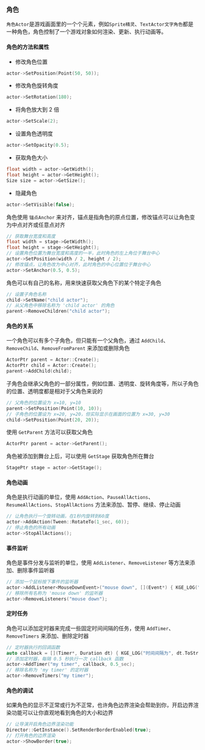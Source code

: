 ### 角色

`角色Actor`是游戏画面里的一个个元素，例如`Sprite精灵`、`TextActor文字角色`都是一种角色，角色控制了一个游戏对象如何渲染、更新、执行动画等。

#### 角色的方法和属性

- 修改角色位置

```cpp
actor->SetPosition(Point(50, 50));
```

- 修改角色旋转角度

```cpp
actor->SetRotation(180);
```

- 将角色放大到 2 倍

```cpp
actor->SetScale(2);
```

- 设置角色透明度

```cpp
actor->SetOpacity(0.5);
```

- 获取角色大小

```cpp
float width = actor->GetWidth();
float height = actor->GetHeight();
Size size = actor->GetSize();
```

- 隐藏角色

```cpp
actor->SetVisible(false);
```

角色使用 `锚点Anchor` 来对齐，锚点是指角色的原点位置，修改锚点可以让角色变为中点对齐或任意点对齐

```cpp
// 获取舞台宽度和高度
float width = stage->GetWidth();
float height = stage->GetHeight();
// 设置角色位置为舞台宽度和高度的一半，此时角色的左上角位于舞台中心
actor->SetPosition(width / 2, height / 2);
// 修改锚点，让角色改为中心对齐，此时角色的中心位置位于舞台中心
actor->SetAnchor(0.5, 0.5);
```

角色可以有自己的名称，用来快速获取父角色下的某个特定子角色

```cpp
// 设置子角色名称
child->SetName("child actor");
// 从父角色中移除名称为 'child actor' 的角色
parent->RemoveChildren("child actor");
```

#### 角色的关系

一个角色可以有多个子角色，但只能有一个父角色，通过 `AddChild`、`RemoveChild`、`RemoveFromParent` 来添加或删除角色

```cpp
ActorPtr parent = Actor::Create();
ActorPtr child = Actor::Create();
parent->AddChild(child);
```

子角色会继承父角色的一部分属性，例如位置、透明度、旋转角度等，所以子角色的位置、透明度都是相对于父角色来说的

```cpp
// 父角色的位置设为 x=10, y=10
parent->SetPosition(Point(10, 10));
// 子角色的位置设为 x=20, y=20，但实际显示在画面的位置为 x=30, y=30
child->SetPosition(Point(20, 20));
```

使用 `GetParent` 方法可以获取父角色

```cpp
ActorPtr parent = actor->GetParent();
```

角色被添加到舞台上后，可以使用 `GetStage` 获取角色所在舞台

```cpp
StagePtr stage = actor->GetStage();
```

#### 角色动画

角色是执行动画的单位，使用 `AddAction`、`PauseAllActions`、`ResumeAllActions`、`StopAllActions` 方法来添加、暂停、继续、停止动画

```cpp
// 让角色执行一个旋转动画，在1秒内旋转到60度
actor->AddAction(Tween::RotateTo(1_sec, 60));
// 停止角色的所有动画
actor->StopAllActions();
```

#### 事件监听

角色是事件分发与监听的单位，使用 `AddListener`、`RemoveListener` 等方法来添加、删除事件监听器

```cpp
// 添加一个鼠标按下事件的监听器
actor->AddListener<MouseDownEvent>("mouse down", [](Event*) { KGE_LOG("鼠标按下"); });
// 移除所有名称为 'mouse down' 的监听器
actor->RemoveListeners("mouse down");
```

#### 定时任务

角色可以添加定时器来完成一些固定时间间隔的任务，使用 `AddTimer`、`RemoveTimers` 来添加、删除定时器

```cpp
// 定时器执行的回调函数
auto callback = [](Timer*, Duration dt) { KGE_LOG("时间间隔为", dt.ToString()); };
// 添加定时器，每隔 0.5 秒执行一次 callback 函数
actor->AddTimer("my timer", callback, 0.5_sec);
// 移除名称为 'my timer' 的定时器
actor->RemoveTimers("my timer");
```

#### 角色的调试

如果角色的显示不正常或行为不正常，也许角色边界渲染会帮助到你，开启边界渲染功能可以让你直观地看到角色的大小和边界

```cpp
// 让导演开启角色边界渲染功能
Director::GetInstance().SetRenderBorderEnabled(true);
// 打开角色的边界渲染
actor->ShowBorder(true);
```
